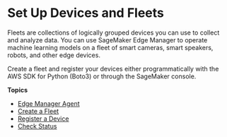 # Set Up Devices and Fleets<a name="edge-device-fleet"></a>

Fleets are collections of logically grouped devices you can use to collect and analyze data\. You can use SageMaker Edge Manager to operate machine learning models on a fleet of smart cameras, smart speakers, robots, and other edge devices\.

Create a fleet and register your devices either programmatically with the AWS SDK for Python \(Boto3\) or through the SageMaker console\.

**Topics**
+ [Edge Manager Agent](edge-device-fleet-about.md)
+ [Create a Fleet](edge-device-fleet-create.md)
+ [Register a Device](edge-device-fleet-register.md)
+ [Check Status](edge-device-fleet-check-status.md)